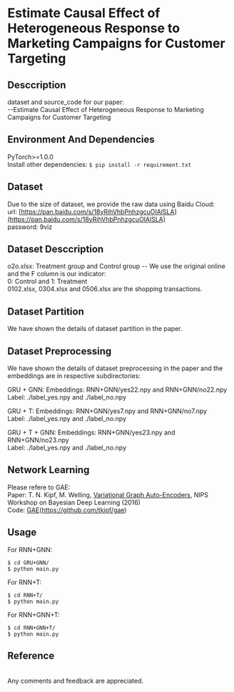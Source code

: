 # Estimate Causal Effect of Heterogeneous Response to Marketing Campaigns for Customer Targeting  
## Desccription
dataset and source_code for our paper:<br>
--Estimate Causal Effect of Heterogeneous Response to Marketing Campaigns for Customer Targeting  

## Environment And Dependencies
PyTorch>=1.0.0<br> 
Install other dependencies: `$ pip install -r requirement.txt`  

## Dataset
Due to the size of dataset, we provide the raw data using Baidu Cloud:<br>
url: [https://pan.baidu.com/s/18yRihVhbPnhzgcuOIAlSLA](https://pan.baidu.com/s/18yRihVhbPnhzgcuOIAlSLA)<br>
password: 9viz  

## Dataset Desccription
o2o.xlsx: Treatment group and Control group -- We use the original online and the F column is our indicator:<br>
0: Control and 1: Treatment  
0102.xlsx, 0304.xlsx and 0506.xlsx are the shopping transactions.  

## Dataset Partition
We have shown the details of dataset partition in the paper.  

## Dataset Preprocessing
We have shown the details of dataset preprocessing in the paper and the embeddings are in respective subdirectories:

GRU + GNN: 
Embeddings: RNN+GNN/yes22.npy and RNN+GNN/no22.npy  
Label: ./label_yes.npy and ./label_no.npy  

GRU + T: 
Embeddings: RNN+GNN/yes7.npy and RNN+GNN/no7.npy  
Label: ./label_yes.npy and ./label_no.npy  

GRU + T + GNN: 
Embeddings: RNN+GNN/yes23.npy and RNN+GNN/no23.npy  
Label: ./label_yes.npy and ./label_no.npy

## Network Learning
Please refere to GAE:  
Paper: T. N. Kipf, M. Welling, [Variational Graph Auto-Encoders](https://arxiv.org/abs/1611.07308), NIPS Workshop on Bayesian Deep Learning (2016)  
Code: [GAE](https://github.com/zfjsail/gae-pytorch)(https://github.com/tkipf/gae)  

## Usage
For RNN+GNN:
```
$ cd GRU+GNN/
$ python main.py 
```

For RNN+T:
```
$ cd RNN+T/
$ python main.py 
```

For RNN+GNN+T:
```
$ cd RNN+GNN+T/
$ python main.py 
```

## Reference
<br>Any comments and feedback are appreciated.
